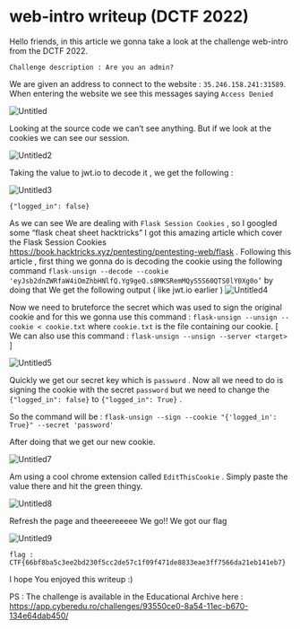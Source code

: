 # web-intro writeup (DCTF 2022)

Hello friends, in this article we gonna take a look at the challenge web-intro from the DCTF 2022.

`Challenge description : Are you an admin?`

We are given an address to connect to the website : `35.246.158.241:31589`.
When entering the website we see this messages saying `Access Denied`


![Untitled](https://user-images.githubusercontent.com/55143192/154682416-75910091-87da-4bb7-a6ae-2270bae44b9b.png)

Looking at the source code we can’t see anything. But if we look at the cookies we can see our session.

![Untitled2](https://user-images.githubusercontent.com/55143192/154682466-fa96058a-0432-4ff2-8f0d-1cd7dad655d1.png)

Taking the value to jwt.io to decode it , we get the following :

![Untitled3](https://user-images.githubusercontent.com/55143192/154682516-1ef59ba5-647b-40e4-aec1-1a8f271333d5.png)

`{"logged_in": false}`

As we can see We are dealing with `Flask Session Cookies` , so I googled some “flask cheat sheet hacktricks” I got this amazing article which cover the Flask Session Cookies
https://book.hacktricks.xyz/pentesting/pentesting-web/flask .
Following this article , first thing we gonna do is decoding the cookie using the following command `flask-unsign --decode --cookie 'eyJsb2dnZWRfaW4iOmZhbHNlfQ.Yg9geQ.s8MKSRemMQyS5S60QTS0lY0Xg0o’` by doing that We get the following output ( like jwt.io earlier )
![Untitled4](https://user-images.githubusercontent.com/55143192/154682876-71b4251e-c84c-4fe6-aefe-39cb1ad76390.png)

Now we need to bruteforce the secret which was used to sign the original cookie and for this we gonna use this command :
`flask-unsign --unsign --cookie < cookie.txt` where `cookie.txt` is the file containing our cookie. [ We can also use this command : `flask-unsign --unsign --server <target>` ] 

![Untitled5](https://user-images.githubusercontent.com/55143192/154683028-690ea2cb-6527-4723-9e40-0a75c21bb6dc.png)

Quickly we get our secret key which is `password` . Now all we need to do is signing the cookie with the secret `password` but we need to change the `{"logged_in": false}` to `{"logged_in": True}` .

So the command will be : `flask-unsign --sign --cookie "{'logged_in': True}" --secret 'password'`

After doing that we get our new cookie.

![Untitled7](https://user-images.githubusercontent.com/55143192/154683085-956d94b2-39ab-40be-8369-0abbd83dd680.png)

Am using a cool chrome extension called `EditThisCookie` . Simply paste the value there and hit the green thingy.

![Untitled8](https://user-images.githubusercontent.com/55143192/154683179-ff942d2b-1d75-4af6-abe2-ba5700493e8e.png)

Refresh the page and theeereeeee We go!! We got our flag 

![Untitled9](https://user-images.githubusercontent.com/55143192/154684162-60aa982a-bab4-4b56-8c12-ce6fd95eadea.png)

`flag : CTF{66bf8ba5c3ee2bd230f5cc2de57c1f09f471de8833eae3ff7566da21eb141eb7}`

I hope You enjoyed this writeup :)

PS : The challenge is available in the Educational Archive here : 
https://app.cyberedu.ro/challenges/93550ce0-8a54-11ec-b670-134e64dab450/

